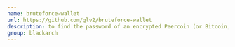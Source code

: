 ```yaml
---
name: bruteforce-wallet
url: https://github.com/glv2/bruteforce-wallet
description: to find the password of an encrypted Peercoin (or Bitcoin,Litecoin, etc...) wallet file. URL : https://github.com/glv2/bruteforce-wallet Groups : blackarch blackarch-cracker blackarch-crypto
group: blackarch
---
```

